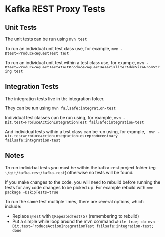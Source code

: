 Kafka REST Proxy Tests
================

Unit Tests
----------

The unit tests can be run using `mvn test`

To run an individual unit test class use, for example, `mvn -Dtest=ProduceRequestTest test`

To run an individual unit test within a test class use, for example, `mvn -Dtest=ProduceRequestTest#testProduceRequestDeserializerAddsSizeFromString test`

Integration Tests
-----------------

The integration tests live in the integration folder.

They can be run using `mvn failsafe:integration-test`

Individual test classes can be run using, for example, `mvn -Dit.test=ProduceActionIntegrationTest failsafe:integration-test`

And individual tests within a test class can be run using, for example, ` mvn -Dit.test=ProduceActionIntegrationTest#produceBinary failsafe:integration-test`

Notes
-----

To run individual tests you must be within the kafka-rest project folder (eg `~/git/kafka-rest/kafka-rest`) otherwise no tests will be found.

If you make changes to the code, you will need to rebuild before running the tests for any code changes to be picked up. For example rebuild with `mvn package -DskipTests=true`

To run the same test multiple times, there are several options, which include:

- Replace `@Test` with `@RepeatedTest(5)` (remembering to rebuild)
- Put a simple while loop around the mvn command `while true; do mvn -Dit.test=ProduceActionIntegrationTest failsafe:integration-test; done`